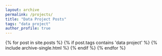 ```yaml
---
layout: archive
permalink: /projects/
title: "Data Project Posts"
tags: "data project"
author_profile: true
---
```


{% for post in site.posts %}
 {% if post.tags contains 'data project' %}
  {% include archive-single.html %}
 {% endif %}
{% endfor %}
